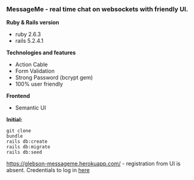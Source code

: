 ### MessageMe - real time chat on websockets with friendly UI.

**Ruby & Rails version**
- ruby 2.6.3
- rails 5.2.4.1

**Technologies and features**
- Action Cable
- Form Validation
- Strong Password (bcrypt gem)
- 100% user friendly

**Frontend**
- Semantic UI

**Initial:**
```
git clone
bundle
rails db:create
rails db:migrate
rails db:seed
```

https://glebson-messageme.herokuapp.com/ - registration from UI is absent. Credentials to log in [here](https://github.com/glebson1988/message_me/blob/master/db/seeds.rb)

